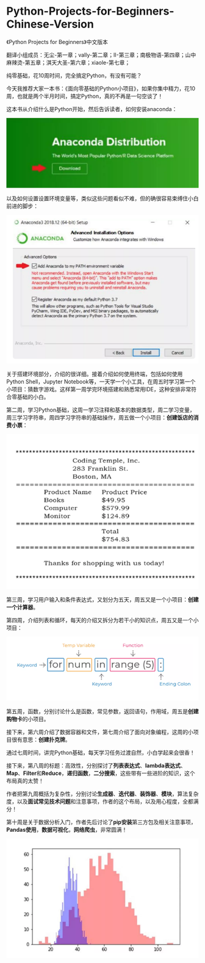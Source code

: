 # Python-Projects-for-Beginners-Chinese-Version
《Python Projects for Beginners》中文版本



翻译小组成员：无尘-第一章；vally-第二章；II-第三章；南极物语-第四章；山中麻辣烫-第五章；淇天大圣-第六章；xiaole-第七章；



纯零基础，花10周时间，完全搞定Python，有没有可能？



今天我推荐大家一本书：《面向零基础的Python小项目》，如果你集中精力，花10周，也就是两个半月时间，搞定Python，真的不再是一句空谈了！



这本书从介绍什么是Python开始，然后告诉读者，如何安装anaconda：



![img](./assets/ch0-1.png)



以及如何设置设置环境变量等，类似这些问题看似不难，但的确很容易束缚住小白前进的脚步：



![img](./assets/ch0-2.png)



关于搭建环境部分，介绍的很详细。接着介绍如何使用终端，包括如何使用Python Shell，Jupyter Notebook等，一天学一个小工具，在周五时学习第一个小项目：猜数字游戏。这样第一周学完环境搭建和熟悉常用IDE，这种安排非常符合零基础的小白。



第二周，学习Python基础，这周一学习注释和基本的数据类型，周二学习变量，周三学习字符串，周四学习字符串的基础操作，周五做一个小项目：**创建饭店的消费小票**：



![img](./assets/ch0-3.png)



第三周，学习用户输入和条件表达式，又划分为五天，周五又是一个小项目：**创建一个计算器**。



第四周，介绍列表和循环，每天的介绍又拆分为若干小的知识点，周五又是一个小项目：



![img](./assets/ch0-4.png)



第五周，函数，分别讨论什么是函数，常见参数，返回语句，作用域，周五是**创建购物卡**的小项目。



接下来，第六周介绍了数据容器和文件，第七周介绍了面向对象编程，这周的小项目很有意思：**创建扑克牌**。



通过七周时间，讲完Python基础，每天学习任务过渡自然，小白学起来会很香！



接下来，第八周的标题：高效性，分别探讨了**列表表达式**、**lambda表达式**、**Map**、**Filter**和**Reduce**，**递归函数**，**二分搜索**，这些带有一些进阶的知识，这个布局真的太赞！



作者把第九周概括为复杂性，分别讨论**生成器**、**迭代器**、**装饰器**、**模块**，算法复杂度，以及**面试常见技术问题**和注意事项，作者的这个布局，以及用心程度，全都满分！



第十周是关于数据分析入门，作者先后讨论了**pip安装**第三方包及相关注意事项，**Pandas使用**，**数据可视化**，**网络爬虫**，非常圆满！

![img](./assets/ch0-5.png)